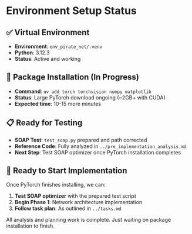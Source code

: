 # Environment Setup Status

## ✅ Virtual Environment
- **Environment**: `env_pirate_net/.venv` 
- **Python**: 3.12.3
- **Status**: Active and working

## 🔄 Package Installation (In Progress)
- **Command**: `uv add torch torchvision numpy matplotlib`
- **Status**: Large PyTorch download ongoing (~2GB+ with CUDA)
- **Expected time**: 10-15 more minutes

## 📋 Ready for Testing
- **SOAP Test**: `test_soap.py` prepared and path corrected
- **Reference Code**: Fully analyzed in `../pre_implementation_analysis.md`
- **Next Step**: Test SOAP optimizer once PyTorch installation completes

## 🚀 Ready to Start Implementation

Once PyTorch finishes installing, we can:

1. **Test SOAP optimizer** with the prepared test script
2. **Begin Phase 1**: Network architecture implementation  
3. **Follow task plan**: As outlined in `../tasks.md`

All analysis and planning work is complete. Just waiting on package installation to finish.